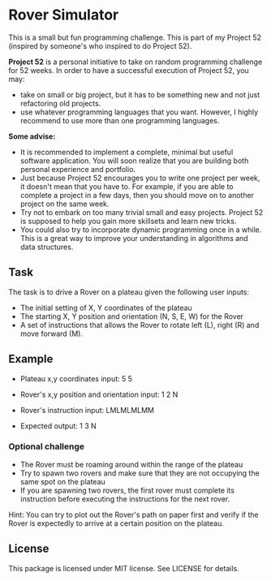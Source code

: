 # Rover Simulator

This is a small but fun programming challenge. This is part of my Project 52 (inspired by someone's who inspired to do Project 52). 

**Project 52** is a personal initiative to take on random programming challenge for 52 weeks. In order to have a successful execution of Project 52, you may:
- take on small or big project, but it has to be something new and not just refactoring old projects.
- use whatever programming languages that you want. However, I highly recommend to use more than one programming languages.

**Some advise:**
- It is recommended to implement a complete, minimal but useful software application. You will soon realize that you are building both personal experience and portfolio.
- Just because Project 52 encourages you to write one project per week, it doesn't mean that you have to. For example, if you are able to complete a project in a few days, then you should move on to another project on the same week.
- Try not to embark on too many trivial small and easy projects. Project 52 is supposed to help you gain more skillsets and learn new tricks.
- You could also try to incorporate dynamic programming once in a while. This is a great way to improve your understanding in algorithms and data structures.


Task
------
The task is to drive a Rover on a plateau given the following user inputs:
- The initial setting of X, Y coordinates of the plateau
- The starting X, Y position and orientation (N, S, E, W) for the Rover
- A set of instructions that allows the Rover to rotate left (L), right (R) and move forward (M).

Example
------
- Plateau x,y coordinates input: 5 5

- Rover's x,y position and orientation input: 1 2 N

- Rover's instruction input: LMLMLMLMM

- Expected output: 1 3 N

### Optional challenge
- The Rover must be roaming around within the range of the plateau
- Try to spawn two rovers and make sure that they are not occupying the same spot on the plateau
- If you are spawning two rovers, the first rover must complete its instruction before executing the instructions for the next rover.


Hint: You can try to plot out the Rover's path on paper first and verify if the Rover is expectedly to arrive at a certain position on the plateau.

License
------
This package is licensed under MIT license. See LICENSE for details.
